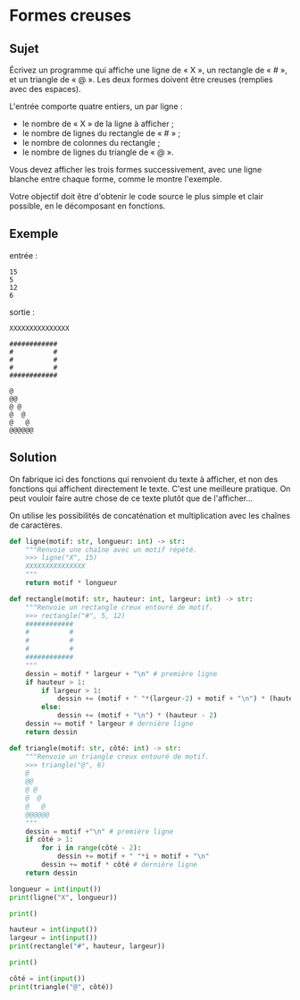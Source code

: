 # Formes creuses

## Sujet

Écrivez un programme qui affiche une ligne de « X », un rectangle de « # », et un triangle de « @ ». Les deux formes doivent être creuses (remplies avec des espaces).

L'entrée comporte quatre entiers, un par ligne :

* le nombre de « X » de la ligne à afficher ;
* le nombre de lignes du rectangle de « # » ;
* le nombre de colonnes du rectangle ;
* le nombre de lignes du triangle de « @ ».

Vous devez afficher les trois formes successivement, avec une ligne blanche entre chaque forme, comme le montre l'exemple.

Votre objectif doit être d'obtenir le code source le plus simple et clair possible, en le décomposant en fonctions.

## Exemple

entrée :

    15
    5
    12
    6

sortie :

    XXXXXXXXXXXXXXX

    ############
    #          #
    #          #
    #          #
    ############

    @
    @@
    @ @
    @  @
    @   @
    @@@@@@

## Solution

On fabrique ici des fonctions qui renvoient du texte à afficher, et non des fonctions qui affichent directement le texte. C'est une meilleure pratique. On peut vouloir faire autre chose de ce texte plutôt que de l'afficher...

On utilise les possibilités de concaténation et multiplication avec les chaînes de caractères.

```python
def ligne(motif: str, longueur: int) -> str:
    """Renvoie une chaîne avec un motif répété.
    >>> ligne("X", 15)
    XXXXXXXXXXXXXXX
    """
    return motif * longueur

def rectangle(motif: str, hauteur: int, largeur: int) -> str:
    """Renvoie un rectangle creux entouré de motif.
    >>> rectangle("#", 5, 12)
    ############
    #          #
    #          #
    #          #
    ############
    """
    dessin = motif * largeur + "\n" # première ligne
    if hauteur > 1:
        if largeur > 1:
            dessin += (motif + " "*(largeur-2) + motif + "\n") * (hauteur - 2)
        else:
            dessin += (motif + "\n") * (hauteur - 2)
    dessin += motif * largeur # dernière ligne
    return dessin

def triangle(motif: str, côté: int) -> str:
    """Renvoie un triangle creux entouré de motif.
    >>> triangle("@", 6)
    @
    @@
    @ @
    @  @
    @   @
    @@@@@@
    """
    dessin = motif +"\n" # première ligne
    if côté > 1:
        for i in range(côté - 2):
            dessin += motif + " "*i + motif + "\n"
        dessin += motif * côté # dernière ligne
    return dessin

longueur = int(input())
print(ligne("X", longueur))

print()

hauteur = int(input())
largeur = int(input())
print(rectangle("#", hauteur, largeur))

print()

côté = int(input())
print(triangle("@", côté))
```

